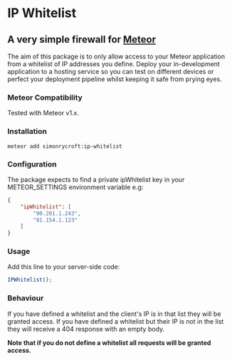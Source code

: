 # IP Whitelist
## A very simple firewall for [Meteor](https://www.meteor.com/)

The aim of this package is to only allow access to your Meteor application from a whitelist of IP addresses you define. Deploy your in-development application to a hosting service so you can test on different devices or perfect your deployment pipeline whilst keeping it safe from prying eyes.

### Meteor Compatibility

Tested with Meteor v1.x.

### Installation
```ssh
meteor add simonrycroft:ip-whitelist
```

### Configuration
The package expects to find a private ipWhitelist key in your METEOR_SETTINGS environment variable e.g:
```json
{
    "ipWhitelist": [
        "90.201.1.243",
        "91.154.1.123"
    ]
}
```

### Usage
Add this line to your server-side code:
```javascript
IPWhitelist();
```

### Behaviour
If you have defined a whitelist and the client's IP is in that list they will be granted access. If you have defined a whitelist but their IP is not in the list they will receive a 404 response with an empty body.

**Note that if you do not define a whitelist all requests will be granted access.**

